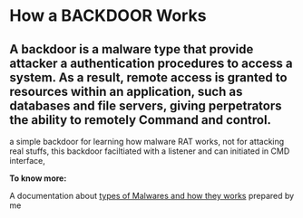 # How a BACKDOOR Works
## A backdoor is a malware type that provide attacker a authentication procedures to access a system. As a result, remote access is granted to resources within an application, such as databases and file servers, giving perpetrators the ability to remotely Command and control.


a simple backdoor for learning how malware RAT works, not for attacking real stuffs, this backdoor faciltiated with a listener and can initiated in CMD interface,


**To know more:** 

A documentation about [types of Malwares and how they works](https://ajmal-nasumudeen.medium.com/how-to-protect-your-pcs-from-viruses-types-of-malwares-malware-detection-and-security-9b6c64e6571a) prepared by me

